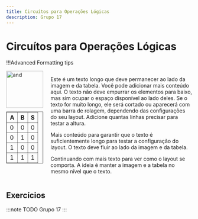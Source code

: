 ```yaml
---
title: Circuítos para Operações Lógicas
description: Grupo 17
---
```


# Circuítos para Operações Lógicas

!!!Advanced Formatting tips

<div style="display: flex; align-items: flex-start;">
    <div style="margin-right: 20px; display: flex; flex-direction: column; align-items: flex-start;">
        <img width="100" height="100" src="https://github.com/user-attachments/assets/61362703-a2e5-4e71-b87b-4756670b1ce8" alt="and">
        <table border="1" style="margin-top: 10px;">
            <tr><th>A</th><th>B</th><th>S</th></tr>
            <tr><td>0</td><td>0</td><td>0</td></tr>
            <tr><td>0</td><td>1</td><td>0</td></tr>
            <tr><td>1</td><td>0</td><td>0</td></tr>
            <tr><td>1</td><td>1</td><td>1</td></tr>
        </table>
    </div>
    <div style="max-width: 400px; flex-grow: 1;">
        <p>Este é um texto longo que deve permanecer ao lado da imagem e da tabela. Você pode adicionar mais conteúdo aqui. O texto não deve empurrar os elementos para baixo, mas sim ocupar o espaço disponível ao lado deles. Se o texto for muito longo, ele será cortado ou aparecerá com uma barra de rolagem, dependendo das configurações do seu layout. Adicione quantas linhas precisar para testar a altura.</p>
        <p>Mais conteúdo para garantir que o texto é suficientemente longo para testar a configuração do layout. O texto deve fluir ao lado da imagem e da tabela.</p>
        <p>Continuando com mais texto para ver como o layout se comporta. A ideia é manter a imagem e a tabela no mesmo nível que o texto.</p>
    </div>
</div>


## Exercícios

:::note TODO
Grupo 17
:::
